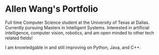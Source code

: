# Allen Wang's Portfolio

Full time Computer Science student at the University of Texas at Dallas.
Currently pursuing Masters in Intelligent Systems.
Interested in artificial intelligence, computer vision, robotics, and am open minded to other tech related fields!

I am knowledgable in and still improving on Python, Java, and C++.